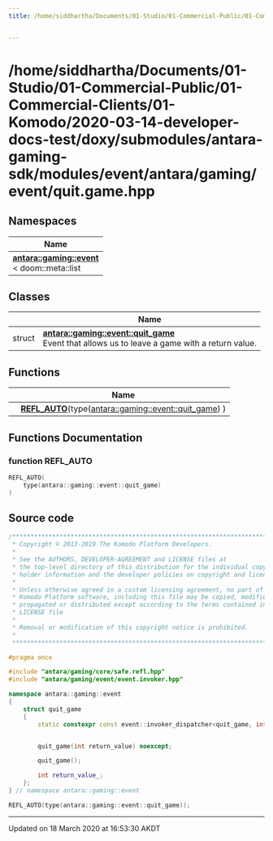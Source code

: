 ```yaml
---
title: /home/siddhartha/Documents/01-Studio/01-Commercial-Public/01-Commercial-Clients/01-Komodo/2020-03-14-developer-docs-test/doxy/submodules/antara-gaming-sdk/modules/event/antara/gaming/event/quit.game.hpp


---
```


# /home/siddhartha/Documents/01-Studio/01-Commercial-Public/01-Commercial-Clients/01-Komodo/2020-03-14-developer-docs-test/doxy/submodules/antara-gaming-sdk/modules/event/antara/gaming/event/quit.game.hpp







## Namespaces

| Name           |
| -------------- |
| **[antara::gaming::event](Namespaces/namespaceantara_1_1gaming_1_1event.md)** <br>< doom::meta::list  |

## Classes

|                | Name           |
| -------------- | -------------- |
| struct | **[antara::gaming::event::quit_game](Classes/structantara_1_1gaming_1_1event_1_1quit__game.md)** <br>Event that allows us to leave a game with a return value.  |


## Functions

|                | Name           |
| -------------- | -------------- |
|  | **[REFL_AUTO](Files/quit_8game_8hpp.md#function-refl_auto)**(type([antara::gaming::event::quit_game](Classes/structantara_1_1gaming_1_1event_1_1quit__game.md)) )  |







## Functions Documentation

### function REFL_AUTO

```cpp
REFL_AUTO(
    type(antara::gaming::event::quit_game) 
)
```
































## Source code

```cpp
/******************************************************************************
 * Copyright © 2013-2019 The Komodo Platform Developers.                      *
 *                                                                            *
 * See the AUTHORS, DEVELOPER-AGREEMENT and LICENSE files at                  *
 * the top-level directory of this distribution for the individual copyright  *
 * holder information and the developer policies on copyright and licensing.  *
 *                                                                            *
 * Unless otherwise agreed in a custom licensing agreement, no part of the    *
 * Komodo Platform software, including this file may be copied, modified,     *
 * propagated or distributed except according to the terms contained in the   *
 * LICENSE file                                                               *
 *                                                                            *
 * Removal or modification of this copyright notice is prohibited.            *
 *                                                                            *
 ******************************************************************************/

#pragma once

#include "antara/gaming/core/safe.refl.hpp"      
#include "antara/gaming/event/event.invoker.hpp" 

namespace antara::gaming::event
{
    struct quit_game
    {
        static constexpr const event::invoker_dispatcher<quit_game, int> invoker{};


        quit_game(int return_value) noexcept;

        quit_game();

        int return_value_; 
    };
} // namespace antara::gaming::event

REFL_AUTO(type(antara::gaming::event::quit_game));
```


-------------------------------

Updated on 18 March 2020 at 16:53:30 AKDT

